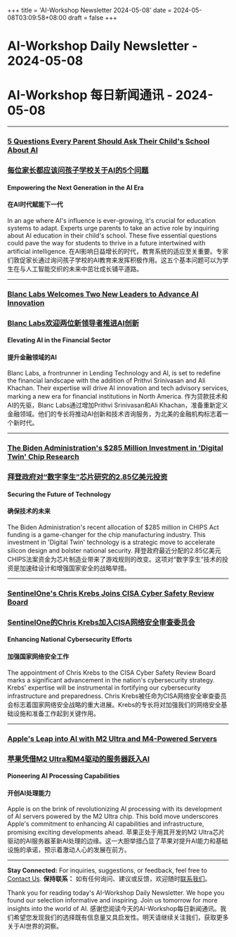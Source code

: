 +++
title = 'AI-Workshop Newsletter 2024-05-08'
date = 2024-05-08T03:09:58+08:00
draft = false
+++
# AI-Workshop Daily Newsletter - 2024-05-08
# AI-Workshop 每日新闻通讯 - 2024-05-08

---

### [5 Questions Every Parent Should Ask Their Child's School About AI](https://www.forbes.com/sites/danfitzpatrick/2024/05/06/5-questions-every-parent-should-ask-their-childs-school-about-ai/)
### [每位家长都应该问孩子学校关于AI的5个问题](https://www.forbes.com/sites/danfitzpatrick/2024/05/06/5-questions-every-parent-should-ask-their-childs-school-about-ai/)

#### **Empowering the Next Generation in the AI Era**
#### **在AI时代赋能下一代**

In an age where AI's influence is ever-growing, it's crucial for education systems to adapt. Experts urge parents to take an active role by inquiring about AI education in their child's school. These five essential questions could pave the way for students to thrive in a future intertwined with artificial intelligence.
在AI影响日益增长的时代，教育系统的适应至关重要。专家们敦促家长通过询问孩子学校的AI教育来发挥积极作用。这五个基本问题可以为学生在与人工智能交织的未来中茁壮成长铺平道路。

---

### [Blanc Labs Welcomes Two New Leaders to Advance AI Innovation](https://financialpost.com/globe-newswire/blanc-labs-welcomes-two-new-leaders-to-advance-ai-innovation-and-enhance-tech-advisory-services-for-financial-institutions-across-north-america)
### [Blanc Labs欢迎两位新领导者推进AI创新](https://financialpost.com/globe-newswire/blanc-labs-welcomes-two-new-leaders-to-advance-ai-innovation-and-enhance-tech-advisory-services-for-financial-institutions-across-north-america)

#### **Elevating AI in the Financial Sector**
#### **提升金融领域的AI**

Blanc Labs, a frontrunner in Lending Technology and AI, is set to redefine the financial landscape with the addition of Prithvi Srinivasan and Ali Khachan. Their expertise will drive AI innovation and tech advisory services, marking a new era for financial institutions in North America.
作为贷款技术和AI的先驱，Blanc Labs通过增加Prithvi Srinivasan和Ali Khachan，准备重新定义金融领域。他们的专长将推动AI创新和技术咨询服务，为北美的金融机构标志着一个新时代。

---

### [The Biden Administration's $285 Million Investment in 'Digital Twin' Chip Research](https://slashdot.org/firehose.pl?op=view&amp;id=173797676)
### [拜登政府对“数字孪生”芯片研究的2.85亿美元投资](https://slashdot.org/firehose.pl?op=view&amp;id=173797676)

#### **Securing the Future of Technology**
#### **确保技术的未来**

The Biden Administration's recent allocation of $285 million in CHIPS Act funding is a game-changer for the chip manufacturing industry. This investment in 'Digital Twin' technology is a strategic move to accelerate silicon design and bolster national security.
拜登政府最近分配的2.85亿美元CHIPS法案资金为芯片制造业带来了游戏规则的改变。这项对“数字孪生”技术的投资是加速硅设计和增强国家安全的战略举措。

---

### [SentinelOne's Chris Krebs Joins CISA Cyber Safety Review Board](https://www.investing.com/news/press-releases/sentinelones-chris-krebs-joins-cisa-cyber-safety-review-board-93CH-3421721)
### [SentinelOne的Chris Krebs加入CISA网络安全审查委员会](https://www.investing.com/news/press-releases/sentinelones-chris-krebs-joins-cisa-cyber-safety-review-board-93CH-3421721)

#### **Enhancing National Cybersecurity Efforts**
#### **加强国家网络安全工作**

The appointment of Chris Krebs to the CISA Cyber Safety Review Board marks a significant advancement in the nation's cybersecurity strategy. Krebs' expertise will be instrumental in fortifying our cybersecurity infrastructure and preparedness.
Chris Krebs被任命为CISA网络安全审查委员会标志着国家网络安全战略的重大进展。Krebs的专长将对加强我们的网络安全基础设施和准备工作起到关键作用。

---

### [Apple's Leap into AI with M2 Ultra and M4-Powered Servers](https://www.macrumors.com/2024/05/06/apple-building-m2-ultra-and-m4-servers/)
### [苹果凭借M2 Ultra和M4驱动的服务器跃入AI](https://www.macrumors.com/2024/05/06/apple-building-m2-ultra-and-m4-servers/)

#### **Pioneering AI Processing Capabilities**
#### **开创AI处理能力**

Apple is on the brink of revolutionizing AI processing with its development of AI servers powered by the M2 Ultra chip. This bold move underscores Apple's commitment to enhancing AI capabilities and infrastructure, promising exciting developments ahead.
苹果正处于用其开发的M2 Ultra芯片驱动的AI服务器革新AI处理的边缘。这一大胆举措凸显了苹果对提升AI能力和基础设施的承诺，预示着激动人心的发展在前方。

---

**Stay Connected:** For inquiries, suggestions, or feedback, feel free to [Contact Us](mailto:ai-workshop-newsletter@devctr.xyz).
**保持联系：** 如有任何询问、建议或反馈，欢迎随时[联系我们](mailto:ai-workshop-newsletter@devctr.xyz)。

Thank you for reading today's AI-Workshop Daily Newsletter. We hope you found our selection informative and inspiring. Join us tomorrow for more insights into the world of AI.
感谢您阅读今天的AI-Workshop每日新闻通讯。我们希望您发现我们的选择既有信息量又具启发性。明天请继续关注我们，获取更多关于AI世界的洞察。
```